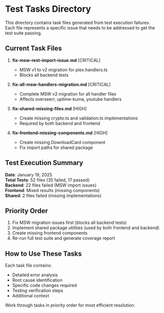 # Test Tasks Directory

This directory contains task files generated from test execution failures. Each file represents a specific issue that needs to be addressed to get the test suite passing.

## Current Task Files

1. **fix-msw-rest-import-issue.md** [CRITICAL]

   - MSW v1 to v2 migration for plex.handlers.ts
   - Blocks all backend tests

2. **fix-all-msw-handlers-migration.md** [CRITICAL]

   - Complete MSW v2 migration for all handler files
   - Affects overseerr, uptime-kuma, youtube handlers

3. **fix-shared-missing-files.md** [HIGH]

   - Create missing crypto.ts and validation.ts implementations
   - Required by both backend and frontend

4. **fix-frontend-missing-components.md** [HIGH]
   - Create missing DownloadCard component
   - Fix import paths for shared package

## Test Execution Summary

**Date**: January 19, 2025  
**Total Tests**: 52 files (35 failed, 17 passed)  
**Backend**: 22 files failed (MSW import issues)  
**Frontend**: Mixed results (missing components)  
**Shared**: 2 files failed (missing implementations)

## Priority Order

1. Fix MSW migration issues first (blocks all backend tests)
2. Implement shared package utilities (used by both frontend and backend)
3. Create missing frontend components
4. Re-run full test suite and generate coverage report

## How to Use These Tasks

Each task file contains:

- Detailed error analysis
- Root cause identification
- Specific code changes required
- Testing verification steps
- Additional context

Work through tasks in priority order for most efficient resolution.

